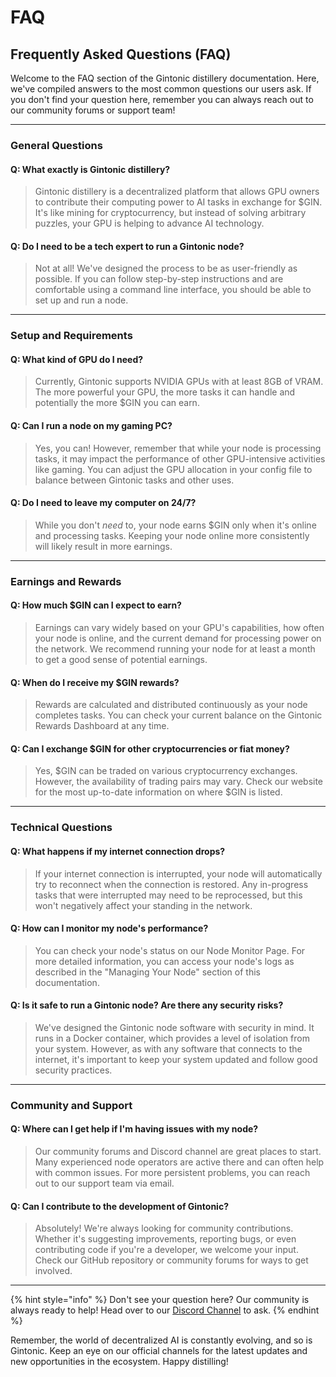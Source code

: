 # FAQ

## Frequently Asked Questions (FAQ)

Welcome to the FAQ section of the Gintonic distillery documentation. Here, we've compiled answers to the most common questions our users ask. If you don't find your question here, remember you can always reach out to our community forums or support team!

***

### General Questions

#### Q: What exactly is Gintonic distillery?

> Gintonic distillery is a decentralized platform that allows GPU owners to contribute their computing power to AI tasks in exchange for $GIN. It's like mining for cryptocurrency, but instead of solving arbitrary puzzles, your GPU is helping to advance AI technology.

#### Q: Do I need to be a tech expert to run a Gintonic node?

> Not at all! We've designed the process to be as user-friendly as possible. If you can follow step-by-step instructions and are comfortable using a command line interface, you should be able to set up and run a node.

***

### Setup and Requirements

#### Q: What kind of GPU do I need?

> Currently, Gintonic supports NVIDIA GPUs with at least 8GB of VRAM. The more powerful your GPU, the more tasks it can handle and potentially the more $GIN you can earn.

#### Q: Can I run a node on my gaming PC?

> Yes, you can! However, remember that while your node is processing tasks, it may impact the performance of other GPU-intensive activities like gaming. You can adjust the GPU allocation in your config file to balance between Gintonic tasks and other uses.

#### Q: Do I need to leave my computer on 24/7?

> While you don't _need_ to, your node earns $GIN only when it's online and processing tasks. Keeping your node online more consistently will likely result in more earnings.

***

### Earnings and Rewards

#### Q: How much $GIN can I expect to earn?

> Earnings can vary widely based on your GPU's capabilities, how often your node is online, and the current demand for processing power on the network. We recommend running your node for at least a month to get a good sense of potential earnings.

#### Q: When do I receive my $GIN rewards?

> Rewards are calculated and distributed continuously as your node completes tasks. You can check your current balance on the Gintonic Rewards Dashboard at any time.

#### Q: Can I exchange $GIN for other cryptocurrencies or fiat money?

> Yes, $GIN can be traded on various cryptocurrency exchanges. However, the availability of trading pairs may vary. Check our website for the most up-to-date information on where $GIN is listed.

***

### Technical Questions

#### Q: What happens if my internet connection drops?

> If your internet connection is interrupted, your node will automatically try to reconnect when the connection is restored. Any in-progress tasks that were interrupted may need to be reprocessed, but this won't negatively affect your standing in the network.

#### Q: How can I monitor my node's performance?

> You can check your node's status on our Node Monitor Page. For more detailed information, you can access your node's logs as described in the "Managing Your Node" section of this documentation.

#### Q: Is it safe to run a Gintonic node? Are there any security risks?

> We've designed the Gintonic node software with security in mind. It runs in a Docker container, which provides a level of isolation from your system. However, as with any software that connects to the internet, it's important to keep your system updated and follow good security practices.

***

### Community and Support

#### Q: Where can I get help if I'm having issues with my node?

> Our community forums and Discord channel are great places to start. Many experienced node operators are active there and can often help with common issues. For more persistent problems, you can reach out to our support team via email.

#### Q: Can I contribute to the development of Gintonic?

> Absolutely! We're always looking for community contributions. Whether it's suggesting improvements, reporting bugs, or even contributing code if you're a developer, we welcome your input. Check our GitHub repository or community forums for ways to get involved.

***

{% hint style="info" %}
Don't see your question here? Our community is always ready to help! Head over to our [Discord Channel](https://discord.gg/sGkz4RHz) to ask.
{% endhint %}

Remember, the world of decentralized AI is constantly evolving, and so is Gintonic. Keep an eye on our official channels for the latest updates and new opportunities in the ecosystem. Happy distilling!
